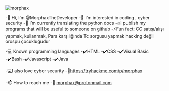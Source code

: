 
![morphax](https://user-images.githubusercontent.com/61086421/202276519-73dbd6c9-e769-469b-86b1-1b97bf7a755c.png)

-👋 Hi, I’m @MorphaxTheDeveloper
-👀 I’m interested in coding , cyber security
-🌱 I’m currently translating the python docs
-🔥I publish my programs that will be useful to someone on github 
-⚡Fun fact: CC satışı/alışı yapmak, kullanmak, Para karşılığında Tc sorgusu yapmak hacking değil orospu çocukluğudur

-💻 Known programming languages
-✔️HTML
-✔️CSS
-✔️Visual Basic
-✔️Bash
-✔️Javascript
-✔️Java

-💻I also love cyber security
-🖤https://tryhackme.com/p/morphax

-📫 How to reach me
-📧 morphax@protonmail.com

<!---
MorphaxTheDeveloper/MorphaxTheDeveloper is a ✨ special ✨ repository because its `README.md` (this file) appears on your GitHub profile.
You can click the Preview link to take a look at your changes.
--->
